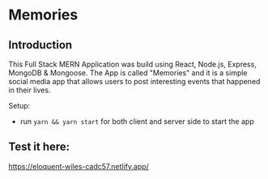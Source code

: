 # Memories

## Introduction

This Full Stack MERN Application was build using React, Node.js, Express, MongoDB & Mongoose. The App is called "Memories" and it is a simple social media app that allows users to post interesting events that happened in their lives.


Setup:
- run ```yarn && yarn start``` for both client and server side to start the app

## Test it here:

https://eloquent-wiles-cadc57.netlify.app/
